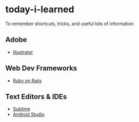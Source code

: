 # today-i-learned
To remember shortcuts, tricks, and useful bits of information

## Adobe
  - [Illustrator](https://github.com/simonc312/today-i-learned/tree/master/Adobe/Illustrator)

## Web Dev Frameworks
  - [Ruby on Rails](https://github.com/simonc312/today-i-learned/tree/master/Ruby%20on%20Rails)

## Text Editors & IDEs
  - [Sublime](https://github.com/simonc312/today-i-learned/tree/master/Sublime)
  - [Android Studio](https://github.com/simonc312/today-i-learned/tree/master/Android%20Studio)
